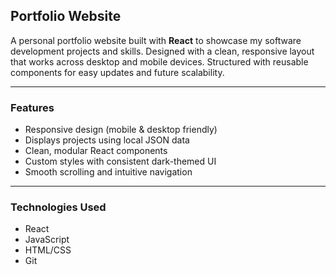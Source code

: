 ## Portfolio Website

A personal portfolio website built with **React** to showcase my software development projects and skills. Designed with a clean, responsive layout that works across desktop and mobile devices. Structured with reusable components for easy updates and future scalability.

---

### Features

* Responsive design (mobile & desktop friendly)
* Displays projects using local JSON data
* Clean, modular React components
* Custom styles with consistent dark-themed UI
* Smooth scrolling and intuitive navigation

---

### Technologies Used

* React
* JavaScript
* HTML/CSS
* Git
